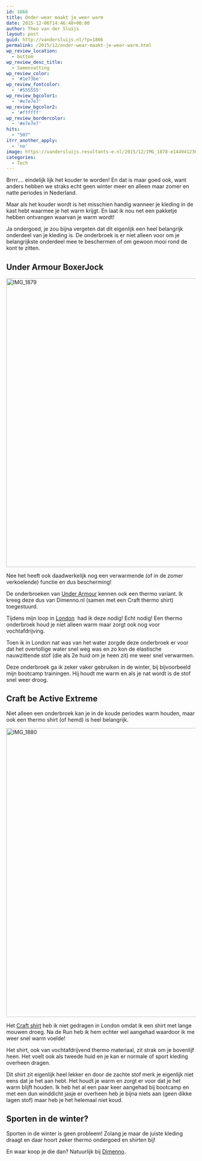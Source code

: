 ```yaml
---
id: 1866
title: Onder-wear maakt je weer warm
date: 2015-12-06T14:46:48+00:00
author: Theo van der Sluijs
layout: post
guid: http://vandersluijs.nl/?p=1866
permalink: /2015/12/onder-wear-maakt-je-weer-warm.html
wp_review_location:
  - bottom
wp_review_desc_title:
  - Samenvatting
wp_review_color:
  - '#1e73be'
wp_review_fontcolor:
  - '#555555'
wp_review_bgcolor1:
  - '#e7e7e7'
wp_review_bgcolor2:
  - '#ffffff'
wp_review_bordercolor:
  - '#e7e7e7'
hits:
  - "507"
itrr_another_apply:
  - 'no'
image: https://vandersluijs.resultants-e.nl/2015/12/IMG_1878-e1449412367401.jpg
categories:
  - Tech
---
```

Brrrr&#8230;. eindelijk lijk het kouder te worden! En dat is maar goed ook, want anders hebben we straks echt geen winter meer en alleen maar zomer en natte periodes in Nederland.

Maar als het kouder wordt is het misschien handig wanneer je kleding in de kast hebt waarmee je het warm krijgt. En laat ik nou net een pakketje hebben ontvangen waarvan je warm wordt!<!--more-->

Ja ondergoed, je zou bijna vergeten dat dit eigenlijk een heel belangrijk onderdeel van je kleding is. De onderbroek is er niet alleen voor om je belangrijkste onderdeel mee te beschermen of om gewoon mooi rond de kont te zitten.

## Under Armour BoxerJock

<img class="aligncenter wp-image-1868 size-large" src="https://vandersluijs.resultants-e.nl/2015/12/IMG_1879-1024x768.jpg" alt="IMG_1879" width="1024" height="768" srcset="https://vandersluijs.resultants-e.nl/2015/12/IMG_1879-1024x768.jpg 1024w, https://vandersluijs.resultants-e.nl/2015/12/IMG_1879-300x225.jpg 300w, https://vandersluijs.resultants-e.nl/2015/12/IMG_1879-768x576.jpg 768w, https://vandersluijs.resultants-e.nl/2015/12/IMG_1879.jpg 1200w" sizes="(max-width: 767px) 89vw, (max-width: 1000px) 54vw, (max-width: 1071px) 543px, 580px" />

Nee het heeft ook daadwerkelijk nog een verwarmende (of in de zomer verkoelende) functie en dus bescherming!

De onderbroeken van <a href="https://www.dimenno.nl/merken/under-armour" target="_blank">Under Armour</a> kennen ook een thermo variant. Ik kreeg deze dus van Dimenno.nl (samen met een Craft thermo shirt) toegestuurd.

Tijdens mijn loop in <a href="http://40enfit.nl/survival-of-the-fittest-london/" target="_blank">London</a>  had ik deze nodig! Echt nodig! Een thermo onderbroek houd je niet alleen warm maar zorgt ook nog voor vochtafdrijving.

Toen ik in London nat was van het water zorgde deze onderbroek er voor dat het overtollige water snel weg was en zo kon de elastische nauwzittende stof (die als 2e huid om je heen zit) me weer snel verwarmen.

Deze onderbroek ga ik zeker vaker gebruiken in de winter, bij bijvoorbeeld mijn bootcamp trainingen. Hij houdt me warm en als je nat wordt is de stof snel weer droog.

## Craft be Active Extreme

Niet alleen een onderbroek kan je in de koude periodes warm houden, maar ook een thermo shirt (of hemd) is heel belangrijk.

<img class="aligncenter size-large wp-image-1869" src="https://vandersluijs.resultants-e.nl/2015/12/IMG_1880-1024x768.jpg" alt="IMG_1880" width="1024" height="768" srcset="https://vandersluijs.resultants-e.nl/2015/12/IMG_1880-1024x768.jpg 1024w, https://vandersluijs.resultants-e.nl/2015/12/IMG_1880-300x225.jpg 300w, https://vandersluijs.resultants-e.nl/2015/12/IMG_1880-768x576.jpg 768w, https://vandersluijs.resultants-e.nl/2015/12/IMG_1880.jpg 1200w" sizes="(max-width: 767px) 89vw, (max-width: 1000px) 54vw, (max-width: 1071px) 543px, 580px" />

Het <a href="https://www.dimenno.nl/merken/craft-thermo-ondergoed/sportondergoed" target="_blank">Craft shirt</a> heb ik niet gedragen in London omdat ik een shirt met lange mouwen droeg. Na de Run heb ik hem echter wel aangehad waardoor ik me weer snel warm voelde!

Het shirt, ook van vochtafdrijvend thermo materiaal, zit strak om je bovenlijf heen. Het voelt ook als tweede huid en je kan er normale of sport kleding overheen dragen.

Dit shirt zit eigenlijk heel lekker en door de zachte stof merk je eigenlijk niet eens dat je het aan hebt. Het houdt je warm en zorgt er voor dat je het warm blijft houden. Ik heb het al een paar keer aangehad bij bootcamp en met een dun winddicht jasje er overheen heb je bijna niets aan (geen dikke lagen stof) maar heb je het helemaal niet koud.

## Sporten in de winter?

Sporten in de winter is geen probleem! Zolang je maar de juiste kleding draagt en daar hoort zeker thermo ondergoed en shirten bij!

En waar koop je die dan? Natuurlijk bij <a href="https://www.dimenno.nl/thermo-ondergoed" target="_blank" rel="nofollow">Dimenno</a>.